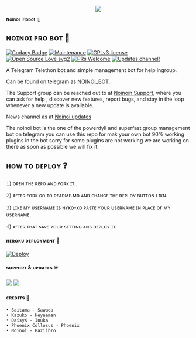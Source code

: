<p align="center"><a href="https://t.me/NOINOI_BOT"><img src="https://telegra.ph/file/d22126b9843a46dd05aa0.jpg"></a></p>

    𝐍𝐨𝐢𝐧𝐨𝐢 𝐑𝐨𝐛𝐨𝐭 🤖

</p>

## ɴᴏɪɴᴏɪ ᴘʀᴏ ʙᴏᴛ 🤖

[![Codacy Badge](https://api.codacy.com/project/badge/Grade/6141417ceaf84545bab6bd671503df51)](https://app.codacy.com/gh/HYKO-xd/NoinoiRobot?utm_source=github.com&utm_medium=referral&utm_content=HYKO-XD/NoinoiRobot&utm_campaign=Badge_Grade_Settings)  [![Maintenance](https://img.shields.io/badge/Maintained%3F-yes-green.svg)](https://github.com/HYKO-XD/NOINOIROBOT/graphs/commit-activity) [![GPLv3 license](https://img.shields.io/badge/License-GPLv3-blue.svg)](https://perso.crans.org/besson/LICENSE.html) [![Open Source Love svg2](https://badges.frapsoft.com/os/v2/open-source.svg?v=103)](https://github.com/ellerbrock/open-source-badges/) [![PRs Welcome](https://img.shields.io/badge/PRs-welcome-brightgreen.svg?style=flat-square)](https://makeapullrequest.com) [![Updates channel!](https://img.shields.io/badge/Join%20Channel-!-red)](https://t.me/BAZIGARXD)

A Telegram Telethon bot and simple management bot for help ingroup.

Can be found on telegram as [NOINOI_BOT](https://t.me/NOINOI_BOT).

The Support group can be reached out to at [Noinoin Support](https://t.me/CFC_BOT_SUPPORT), where you can ask for help , discover new features, report bugs, and stay in the loop whenever a new update is available. 

News channel as at [Noinoi updates](https://t.me/BAZIGARXD)

The noinoi bot is the one of the powerdyll and superfast group management bot on telegram you can use this repo for mak your own bot 90% working plugins in the bot sorry for some plugins are not working we are working on there as soon as possible we will fix it.

## ʜᴏᴡ ᴛᴏ ᴅᴇᴘʟᴏʏ ❓


𝟷) ᴏᴘᴇɴ ᴛʜᴇ ʀᴇᴘᴏ ᴀɴᴅ ғᴏʀᴋ ɪᴛ . 


𝟸) ᴀғᴛᴇʀ ғᴏʀᴋ ɢᴏ ᴛᴏ ʀᴇᴀᴅᴍᴇ.ᴍᴅ ᴀɴᴅ ᴄʜᴀɴɢᴇ ᴛʜᴇ ᴅᴇᴘʟᴏʏ ʙᴜᴛᴛᴏɴ ʟɪᴋɴ. 


𝟹) ʟɪᴋᴇ ᴍʏ ᴜsᴇʀɴᴀᴍᴇ ɪs ʜʏᴋᴏ-xᴅ ᴘᴀsᴛᴇ ʏᴏᴜʀ ᴜsᴇʀɴᴀᴍᴇ ɪɴ ᴘʟᴀᴄᴇ ᴏғ ᴍʏ ᴜsᴇʀɴᴀᴍᴇ. 


𝟺) ᴀғᴛᴇʀ ᴛʜᴀᴛ sᴀᴠᴇ ʏᴏᴜʀ sᴇᴛᴛɪɴɢ ᴀɴs ᴅᴇᴘʟᴏʏ ɪᴛ. 



#### ʜᴇʀᴏᴋᴜ ᴅᴇᴘʟᴏʏᴍᴇɴᴛ 💜

[![Deploy](https://www.herokucdn.com/deploy/button.svg)](https://heroku.com/deploy?template=https://github.com/jaabirosman/Mss-rosan)


#### sᴜᴘᴘᴏʀᴛ & ᴜᴘᴅᴀᴛᴇs ✳️

<a href="https://t.me/CFC_BOT_SUPPORT"><img src="https://img.shields.io/badge/Join-Group%20Support-blue.svg?style=for-the-badge&logo=Telegram"></a> <a href="https://t.me/BAZIGARXD"><img src="https://img.shields.io/badge/Join-Updates%20Channel-blue.svg?style=for-the-badge&logo=Telegram"></a>

#### ᴄʀᴇᴅɪᴛs 📍
```
• Saitama - Sawada
• Kazuko - Heyaaman
• DaisyX - Inuka
• Phoenix Collosus - Phoenix
• Noinoi - Baziibro
```
